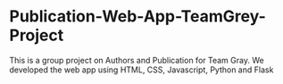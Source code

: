 # Publication-Web-App-TeamGrey-Project
This is a group project on Authors and Publication for Team Gray. We developed the web app using HTML, CSS, Javascript, Python and Flask
